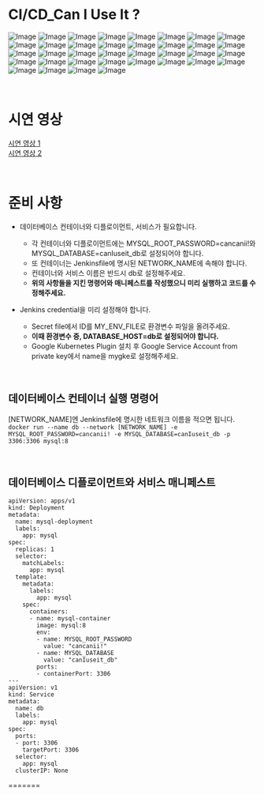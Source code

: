 # CI/CD_Can I Use It ?
![Image](https://github.com/user-attachments/assets/4b367d1d-443e-4da8-bc1c-23f4c079ce21)
![Image](https://github.com/user-attachments/assets/aa938312-7b7d-4f82-8046-5f068b2c2c12)
![Image](https://github.com/user-attachments/assets/5ecb82dd-d54c-408f-87d9-a2bd0fd2c987)
![Image](https://github.com/user-attachments/assets/c7a3461e-255a-4ff4-8ec0-e5ed82eb8e2c)
![Image](https://github.com/user-attachments/assets/6303fad1-07f8-4757-b015-c4e489dfc4ce)
![Image](https://github.com/user-attachments/assets/7d7775e4-02fd-4e60-92b9-6bf1c0228dc7)
![Image](https://github.com/user-attachments/assets/b346da7e-2c7f-476a-a8d8-349d28509966)
![Image](https://github.com/user-attachments/assets/9088c1c1-950a-4291-9682-5d646eaddc76)
![Image](https://github.com/user-attachments/assets/08ad057e-f697-4da1-9baf-15c994550eac)
![Image](https://github.com/user-attachments/assets/ad0e4c05-a8cc-434c-83e5-65932510aaa5)
![Image](https://github.com/user-attachments/assets/30c9bc65-3a15-4fc8-8bd2-91f7bcf9d7c3)
![Image](https://github.com/user-attachments/assets/b4a39c95-7a82-41ac-b05f-13470750678c)
![Image](https://github.com/user-attachments/assets/d272baed-e0f7-464e-b0d7-de3842361ef7)
![Image](https://github.com/user-attachments/assets/cbc7a1bf-9323-4e06-ab98-9f56fc345116)
![Image](https://github.com/user-attachments/assets/0829e24b-58c7-47e2-ae9a-7c78cfd6d3ca)
![Image](https://github.com/user-attachments/assets/005ace58-d7fb-47f3-815a-03adeb3555e2)
![Image](https://github.com/user-attachments/assets/a8454e3f-cf5d-4e53-8a0d-0e0f081f2801)
![Image](https://github.com/user-attachments/assets/b5d52e6f-7012-4e46-bdf0-dc65c9aaa832)
![Image](https://github.com/user-attachments/assets/23e18cda-a267-4b57-b357-a117d31af396)
![Image](https://github.com/user-attachments/assets/04503b1a-6d50-4008-b784-57784410e172)
![Image](https://github.com/user-attachments/assets/08e2a946-0228-447d-a3a4-05cec52f7736)
![Image](https://github.com/user-attachments/assets/547d99b5-49e9-4edc-a325-05d79c5f1d1b)
![Image](https://github.com/user-attachments/assets/f4e113fd-4aec-43b5-a95f-df86d3aaeb80)
![Image](https://github.com/user-attachments/assets/9b8356c5-78a5-4efa-9910-68e9e03b566e)
![Image](https://github.com/user-attachments/assets/6d83a243-7671-4736-b66c-4cecb147cd47)
![Image](https://github.com/user-attachments/assets/55451877-ecf5-4fdb-9917-26f7659df409)
![Image](https://github.com/user-attachments/assets/667aad1b-f696-4293-828f-03b915108b7f)
![Image](https://github.com/user-attachments/assets/bc3a8dfc-3ea7-4925-9a67-d118946907ce)
![Image](https://github.com/user-attachments/assets/74a439dc-f2fb-4d7d-976e-7278f2f92ca4)
![Image](https://github.com/user-attachments/assets/0ef96f1c-33af-4c21-ad14-9a8b242a56c4)
![Image](https://github.com/user-attachments/assets/23055771-06fb-45ae-8565-feb6566a049c)
![Image](https://github.com/user-attachments/assets/9a461f46-e43f-4635-a619-5e2649280002)
![Image](https://github.com/user-attachments/assets/85af0d43-5f36-408c-8611-a4f6fc5b6459)
![Image](https://github.com/user-attachments/assets/d71adc25-fff0-4f27-a4db-5f61b969bf3e)
![Image](https://github.com/user-attachments/assets/402c344e-35da-4dd5-a5f3-6297869d7392)
![Image](https://github.com/user-attachments/assets/5aacff1e-30d5-461a-894d-f907f11a5994)

<br />

# 시연 영상
[시연 영상 1](https://youtu.be/lgLnvRLSWRs)
<br />
[시연 영상 2](https://youtu.be/ILNLP22bFAo)

<br/>

# 준비 사항
- 데이터베이스 컨테이너와 디플로이먼트, 서비스가 필요합니다.
  - 각 컨테이너와 디플로이먼트에는 MYSQL_ROOT_PASSWORD=cancanii!와 MYSQL_DATABASE=canIuseit_db로 설정되어야 합니다.
  - 또 컨테이너는 Jenkinsfile에 명시된 NETWORK_NAME에 속해야 합니다.
  - 컨테이너와 서비스 이름은 반드시 db로 설정해주세요.
  - **위의 사항들을 지킨 명령어와 매니페스트를 작성했으니 미리 실행하고 코드를 수정해주세요.**
 
- Jenkins credential을 미리 설정해야 합니다.
  - Secret file에서 ID를 MY_ENV_FILE로 환경변수 파일을 올려주세요.
  - **이때 환경변수 중, DATABASE_HOST=db로 설정되어야 합니다.**
  - Google Kubernetes Plugin 설치 후 Google Service Account from private key에서 name을 mygke로 설정해주세요.


<br/>

## 데이터베이스 컨테이너 실행 명령어
[NETWORK_NAME]엔 Jenkinsfile에 명시한 네트워크 이름을 적으면 됩니다.
`docker run --name db --network [NETWORK_NAME] -e MYSQL_ROOT_PASSWORD=cancanii! -e MYSQL_DATABASE=canIuseit_db -p 3306:3306 mysql:8`

<br/>

## 데이터베이스 디플로이먼트와 서비스 매니페스트
```
apiVersion: apps/v1
kind: Deployment
metadata:
  name: mysql-deployment
  labels:
    app: mysql
spec:
  replicas: 1
  selector:
    matchLabels:
      app: mysql
  template:
    metadata:
      labels:
        app: mysql
    spec:
      containers:
      - name: mysql-container
        image: mysql:8
        env:
        - name: MYSQL_ROOT_PASSWORD
          value: "cancanii!"
        - name: MYSQL_DATABASE
          value: "canIuseit_db"
        ports:
        - containerPort: 3306
---
apiVersion: v1
kind: Service
metadata:
  name: db
  labels:
    app: mysql
spec:
  ports:
  - port: 3306
    targetPort: 3306
  selector:
    app: mysql
  clusterIP: None
```
=======
